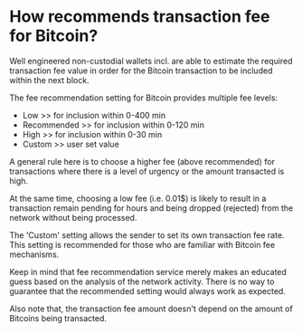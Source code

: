 # How recommends transaction fee for Bitcoin?

Well engineered non-custodial wallets incl. are able to estimate the required transaction fee value in order for the Bitcoin transaction to be included within the next block.

The fee recommendation setting for Bitcoin provides multiple fee levels:

- Low >> for inclusion within 0-400 min
- Recommended >> for inclusion within 0-120 min
- High >> for inclusion within 0-30 min
- Custom >> user set value

A general rule here is to choose a higher fee (above recommended) for transactions where there is a level of urgency or the amount transacted is high.

At the same time, choosing a low fee (i.e. 0.01$) is likely to result in a transaction remain pending for hours and being dropped (rejected) from the network without being processed.

The 'Custom' setting allows the sender to set its own transaction fee rate. This setting is recommended for those who are familiar with Bitcoin fee mechanisms.

Keep in mind that fee recommendation service merely makes an educated guess based on the analysis of the network activity. There is no way to guarantee that the recommended setting would always work as expected.

Also note that, the transaction fee amount doesn't depend on the amount of Bitcoins being transacted.
